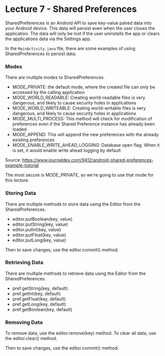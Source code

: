 # Lecture 7 - Shared Preferences
SharedPreferences is an Android API to save key-value paired data into your Android device. This  data
will persist even when the user closes the application. The data will only be lost if the user uninstalls
the app or clears the applications data via the Settings app.

In the ```MainActivity.java``` file, there are some examples of using SharedPreferences to persist data.

### Modes
There are multiple modes to SharedPreferences.
- MODE_PRIVATE: the default mode, where the created file can only be accessed by the calling application
- MODE_WORLD_READABLE: Creating world-readable files is very dangerous, and likely to cause security holes in applications
- MODE_WORLD_WRITEABLE: Creating world-writable files is very dangerous, and likely to cause security holes in applications
- MODE_MULTI_PROCESS: This method will check for modification of preferences even if the Shared Preference instance has already been loaded
- MODE_APPEND: This will append the new preferences with the already existing preferences
- MODE_ENABLE_WRITE_AHEAD_LOGGING: Database open flag. When it is set, it would enable write ahead logging by default

Source: https://www.journaldev.com/9412/android-shared-preferences-example-tutorial

The most secure is MODE_PRIVATE, so we're going to use that mode for this lecture.

### Storing Data
There are multiple methods to store data using the Editor from the SharedPreferences.
- editor.putBoolean(key, value)
- editor.putString(key, value)
- editor.putInt(key, value)
- editor.putFloat(key, value)
- editor.putLong(key, value)

Then to save changes, use the editor.commit() method.

### Retrieving Data
There are multiple methods to retrieve data using the Editor from the SharedPreferences.
- pref.getString(key, default)
- pref.getInt(key, default)
- pref.getFloat(key, default)
- pref.getLong(key, default)
- pref.getBoolean(key, default)

### Removing Data
To remove data, use the editor.remove(key) method. To clear all data, use the editor.clear() method.

Then to save changes, use the editor.commit() method.